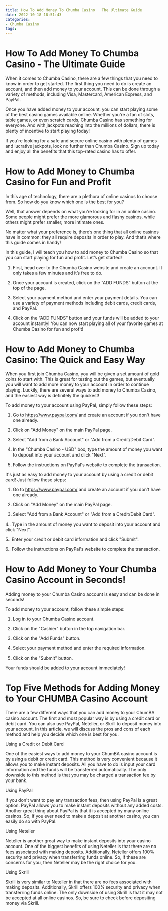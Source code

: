 ```yaml
---
title: How To Add Money To Chumba Casino   The Ultimate Guide
date: 2022-10-18 18:51:43
categories:
- Chumba Casino
tags:
---
```



#  How To Add Money To Chumba Casino - The Ultimate Guide

When it comes to Chumba Casino, there are a few things that you need to know in order to get started. The first thing you need to do is create an account, and then add money to your account. This can be done through a variety of methods, including Visa, Mastercard, American Express, and PayPal.

Once you have added money to your account, you can start playing some of the best casino games available online. Whether you're a fan of slots, table games, or even scratch cards, Chumba Casino has something for everyone. And with jackpots reaching into the millions of dollars, there is plenty of incentive to start playing today!

If you're looking for a safe and secure online casino with plenty of games and lucrative jackpots, look no further than Chumba Casino. Sign up today and enjoy all the benefits that this top-rated casino has to offer.

#  How to Add Money to Chumba Casino for Fun and Profit

In this age of technology, there are a plethora of online casinos to choose from. So how do you know which one is the best for you?

Well, that answer depends on what you’re looking for in an online casino. Some people might prefer the more glamorous and flashy casinos, while others might prefer smaller, more intimate ones.

No matter what your preference is, there’s one thing that all online casinos have in common: they all require deposits in order to play. And that’s where this guide comes in handy!

In this guide, I will teach you how to add money to Chumba Casino so that you can start playing for fun and profit. Let’s get started!

1. First, head over to the Chumba Casino website and create an account. It only takes a few minutes and it’s free to do.

2. Once your account is created, click on the “ADD FUNDS” button at the top of the page.

3. Select your payment method and enter your payment details. You can use a variety of payment methods including debit cards, credit cards, and PayPal.

4. Click on the “ADD FUNDS” button and your funds will be added to your account instantly! You can now start playing all of your favorite games at Chumba Casino for fun and profit!

#  How to Add Money to Chumba Casino: The Quick and Easy Way

When you first join Chumba Casino, you will be given a set amount of gold coins to start with. This is great for testing out the games, but eventually you will want to add more money to your account in order to continue playing. Luckily, there are several ways to add money to Chumba Casino, and the easiest way is definitely the quickest!

To add money to your account using PayPal, simply follow these steps:

1. Go to https://www.paypal.com/ and create an account if you don't have one already.

2. Click on "Add Money" on the main PayPal page.

3. Select "Add from a Bank Account" or "Add from a Credit/Debit Card".

4. In the "Chumba Casino - USD" box, type the amount of money you want to deposit into your account and click "Next".

5. Follow the instructions on PayPal's website to complete the transaction.

It's just as easy to add money to your account by using a credit or debit card! Just follow these steps:

1. Go to https://www.paypal.com/ and create an account if you don't have one already.

2. Click on "Add Money" on the main PayPal page.

3. Select "Add from a Bank Account" or "Add from a Credit/Debit Card".

 4.. Type in the amount of money you want to deposit into your account and click "Next".

 5.. Enter your credit or debit card information and click "Submit".

 6.. Follow the instructions on PayPal's website to complete the transaction.

#  How to Add Money to Your Chumba Casino Account in Seconds!

Adding money to your Chumba Casino account is easy and can be done in seconds!

To add money to your account, follow these simple steps:

1. Log in to your Chumba Casino account.

2. Click on the "Cashier" button in the top navigation bar.

3. Click on the "Add Funds" button.

4. Select your payment method and enter the required information.

5. Click on the "Submit" button.

Your funds should be added to your account immediately!

#  Top Five Methods for Adding Money to Your CHUMBA Casino Account

There are a few different ways that you can add money to your ChumBA casino account. The first and most popular way is by using a credit card or debit card. You can also use PayPal, Neteller, or Skrill to deposit money into your account. In this article, we will discuss the pros and cons of each method and help you decide which one is best for you.

Using a Credit or Debit Card

One of the easiest ways to add money to your ChumBA casino account is by using a debit or credit card. This method is very convenient because it allows you to make instant deposits. All you have to do is input your card information and the funds will be transferred automatically. The only downside to this method is that you may be charged a transaction fee by your bank.

Using PayPal

If you don't want to pay any transaction fees, then using PayPal is a great option. PayPal allows you to make instant deposits without any added costs. Another great thing about PayPal is that it is accepted by many online casinos. So, if you ever need to make a deposit at another casino, you can easily do so with PayPal.

Using Neteller

Neteller is another great way to make instant deposits into your casino account. One of the biggest benefits of using Neteller is that there are no fees associated with making deposits. Additionally, Neteller offers 100% security and privacy when transferring funds online. So, if these are concerns for you, then Neteller may be the right choice for you.

Using Skrill

Skrill is very similar to Neteller in that there are no fees associated with making deposits. Additionally, Skrill offers 100% security and privacy when transferring funds online. The only downside of using Skrill is that it may not be accepted at all online casinos. So, be sure to check before depositing money via Skrill.